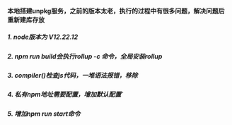 #### 本地搭建unpkg服务，之前的版本太老，执行的过程中有很多问题，解决问题后重新建库存放
##### 1. node版本为 V12.22.12
##### 2. npm run build会执行rollup -c 命令，全局安装rollup
##### 3. compiler()检查js代码，一堆语法报错，移除
##### 4. 私有npm地址需要配置，增加默认配置`
##### 5. 增加npm run start命令